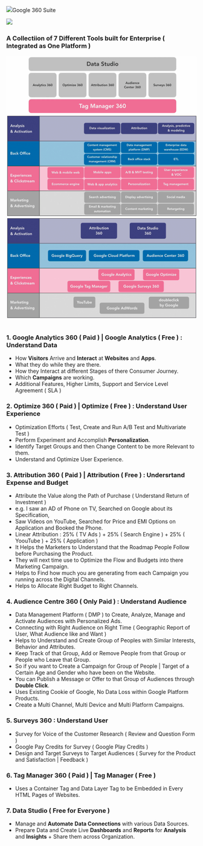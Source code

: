 <p><img src='MarketingPlatform.svg'>Google 360 Suite </p>

![](MarketingPlatform.svg)

### A Collectiion of 7 Different Tools built for Enterprise ( Integrated as One Platform )

<table align=center>
  <tr><img src="Image/GA360.png"></tr>
  <tr><img src="Image/Suite.png"></tr>
  <tr><img src="Image/Google360Suite.png"></tr>
</table>

### 1. Google Analytics 360 ( Paid ) | Google Analytics ( Free ) : Understand Data
- How **Visitors** Arrive and **Interact** at **Websites** and **Apps**.
- What they do while they are there.
- How they Interact at different Stages of there Consumer Journey.
- Which **Campaigns** are working.
- Additional Features, Higher Limits, Support and Service Level Agreement ( SLA )

### 2. Optimize 360 ( Paid ) | Optimize ( Free ) : Understand User Experience
- Optimization Efforts ( Test, Create and Run A/B Test and Multivariate Test )
- Perform Experiment and Accomplish **Personalization**.
- Identify Target Groups and then Change Content to be more Relevant to them.
- Understand and Optimize User Experience.

### 3. Attribution 360 ( Paid ) | Attribution ( Free ) : Undersrtand Expense and Budget
- Attribute the Value along the Path of Purchase ( Understand Return of Investment )
- e.g. I saw an AD of Phone on TV, Searched on Google about its Specification, 
- Saw Videos on YouTube, Searched for Price and EMI Options on Application and Booked the Phone.
- Linear Attribution : 25% ( TV Ads ) + 25% ( Search Engine ) + 25% ( YoouTube ) + 25% ( Application )
- It Helps the Marketers to Understand that the Roadmap People Follow before Purchasing the Product.
- They will next time use to Optimize the Flow and Budgets into there Marketing Campaign.
- Helps to Find how much you are generating from each Campaign you running across the Digital Channels.
- Helps to Allocate Right Budget to Right Channels.

### 4. Audience Centre 360 ( Only Paid ) : Understand Audience
- Data Management Platform ( DMP ) to Create, Analyze, Manage and Activate Audiences with Personalized Ads.
- Connecting with Right Audience on Right Time ( Geographic Report of User, What Audience like and Want )
- Helps to Understand and Create Group of Peoples with Similar Interests, Behavior and Attributes.
- Keep Track of that Group, Add or Remove People from that Group or People who Leave that Group.
- So if you want to Create a Campaign for Group of People | Target of a Certain Age and Gender who have been on the Website.
- You can Publish a Message or Offer to that Group of Audiences through **Double Click**.
- Uses Existing Cookie of Google, No Data Loss within Google Platform Products.
- Create a Multi Channel, Multi Device and Multi Platform Campaigns.

### 5. Surveys 360 : Understand User 
- Survey for Voice of the Customer Research ( Review and Question Form )
- Google Pay Credits for Survey ( Google Play Credits )
- Design and Target Surveys to Target Audiences ( Survey for the Product and Satisfaction | Feedback )

### 6. Tag Manager 360 ( Paid ) | Tag Manager ( Free )
- Uses a Container Tag and Data Layer Tag to be Embedded in Every HTML Pages of Websites. 

### 7. Data Studio ( Free for Everyone )
- Manage and **Automate** **Data Connections** with various Data Sources.
- Prepare Data and Create Live **Dashboards** and **Reports** for **Analysis** and **Insights** + Share them across Organization.
